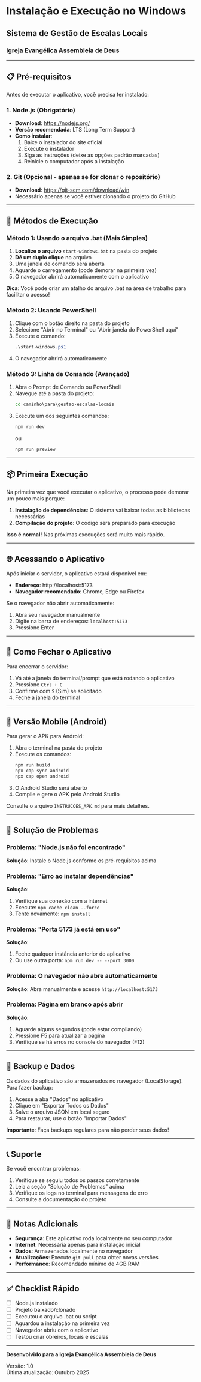 # Instalação e Execução no Windows

## Sistema de Gestão de Escalas Locais
### Igreja Evangélica Assembleia de Deus

---

## 📋 Pré-requisitos

Antes de executar o aplicativo, você precisa ter instalado:

### 1. Node.js (Obrigatório)
- **Download**: https://nodejs.org/
- **Versão recomendada**: LTS (Long Term Support)
- **Como instalar**:
  1. Baixe o instalador do site oficial
  2. Execute o instalador
  3. Siga as instruções (deixe as opções padrão marcadas)
  4. Reinicie o computador após a instalação

### 2. Git (Opcional - apenas se for clonar o repositório)
- **Download**: https://git-scm.com/download/win
- Necessário apenas se você estiver clonando o projeto do GitHub

---

## 🚀 Métodos de Execução

### Método 1: Usando o arquivo .bat (Mais Simples)

1. **Localize o arquivo** `start-windows.bat` na pasta do projeto
2. **Dê um duplo clique** no arquivo
3. Uma janela de comando será aberta
4. Aguarde o carregamento (pode demorar na primeira vez)
5. O navegador abrirá automaticamente com o aplicativo

**Dica**: Você pode criar um atalho do arquivo .bat na área de trabalho para facilitar o acesso!

### Método 2: Usando PowerShell

1. Clique com o botão direito na pasta do projeto
2. Selecione "Abrir no Terminal" ou "Abrir janela do PowerShell aqui"
3. Execute o comando:
   ```powershell
   .\start-windows.ps1
   ```
4. O navegador abrirá automaticamente

### Método 3: Linha de Comando (Avançado)

1. Abra o Prompt de Comando ou PowerShell
2. Navegue até a pasta do projeto:
   ```cmd
   cd caminho\para\gestao-escalas-locais
   ```
3. Execute um dos seguintes comandos:
   ```cmd
   npm run dev
   ```
   ou
   ```cmd
   npm run preview
   ```

---

## 📦 Primeira Execução

Na primeira vez que você executar o aplicativo, o processo pode demorar um pouco mais porque:

1. **Instalação de dependências**: O sistema vai baixar todas as bibliotecas necessárias
2. **Compilação do projeto**: O código será preparado para execução

**Isso é normal!** Nas próximas execuções será muito mais rápido.

---

## 🌐 Acessando o Aplicativo

Após iniciar o servidor, o aplicativo estará disponível em:

- **Endereço**: http://localhost:5173
- **Navegador recomendado**: Chrome, Edge ou Firefox

Se o navegador não abrir automaticamente:
1. Abra seu navegador manualmente
2. Digite na barra de endereços: `localhost:5173`
3. Pressione Enter

---

## 🛑 Como Fechar o Aplicativo

Para encerrar o servidor:

1. Vá até a janela do terminal/prompt que está rodando o aplicativo
2. Pressione `Ctrl + C`
3. Confirme com `S` (Sim) se solicitado
4. Feche a janela do terminal

---

## 📱 Versão Mobile (Android)

Para gerar o APK para Android:

1. Abra o terminal na pasta do projeto
2. Execute os comandos:
   ```cmd
   npm run build
   npx cap sync android
   npx cap open android
   ```
3. O Android Studio será aberto
4. Compile e gere o APK pelo Android Studio

Consulte o arquivo `INSTRUCOES_APK.md` para mais detalhes.

---

## 🔧 Solução de Problemas

### Problema: "Node.js não foi encontrado"
**Solução**: Instale o Node.js conforme os pré-requisitos acima

### Problema: "Erro ao instalar dependências"
**Solução**: 
1. Verifique sua conexão com a internet
2. Execute: `npm cache clean --force`
3. Tente novamente: `npm install`

### Problema: "Porta 5173 já está em uso"
**Solução**: 
1. Feche qualquer instância anterior do aplicativo
2. Ou use outra porta: `npm run dev -- --port 3000`

### Problema: O navegador não abre automaticamente
**Solução**: Abra manualmente e acesse `http://localhost:5173`

### Problema: Página em branco após abrir
**Solução**:
1. Aguarde alguns segundos (pode estar compilando)
2. Pressione F5 para atualizar a página
3. Verifique se há erros no console do navegador (F12)

---

## 💾 Backup e Dados

Os dados do aplicativo são armazenados no navegador (LocalStorage). Para fazer backup:

1. Acesse a aba "Dados" no aplicativo
2. Clique em "Exportar Todos os Dados"
3. Salve o arquivo JSON em local seguro
4. Para restaurar, use o botão "Importar Dados"

**Importante**: Faça backups regulares para não perder seus dados!

---

## 📞 Suporte

Se você encontrar problemas:

1. Verifique se seguiu todos os passos corretamente
2. Leia a seção "Solução de Problemas" acima
3. Verifique os logs no terminal para mensagens de erro
4. Consulte a documentação do projeto

---

## 📝 Notas Adicionais

- **Segurança**: Este aplicativo roda localmente no seu computador
- **Internet**: Necessária apenas para instalação inicial
- **Dados**: Armazenados localmente no navegador
- **Atualizações**: Execute `git pull` para obter novas versões
- **Performance**: Recomendado mínimo de 4GB RAM

---

## ✅ Checklist Rápido

- [ ] Node.js instalado
- [ ] Projeto baixado/clonado
- [ ] Executou o arquivo .bat ou script
- [ ] Aguardou a instalação na primeira vez
- [ ] Navegador abriu com o aplicativo
- [ ] Testou criar obreiros, locais e escalas

---

**Desenvolvido para a Igreja Evangélica Assembleia de Deus**

Versão: 1.0  
Última atualização: Outubro 2025



